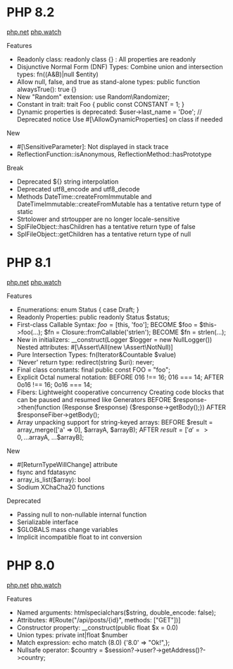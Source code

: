 # PHP 8.2
[php.net](https://www.php.net/releases/8.2/en.php)
[php.watch](https://php.watch/versions/8.2)

Features
- Readonly class: readonly class {} : All properties are readonly
- Disjunctive Normal Form (DNF) Types: Combine union and intersection types: fn((A&B)|null $entity)
- Allow null, false, and true as stand-alone types: public function alwaysTrue(): true {}
- New "Random" extension: use Random\Randomizer;
- Constant in trait: trait Foo { public const CONSTANT = 1; }
- Dynamic properties is deprecated: $user->last_name = 'Doe'; // Deprecated notice
    Use #[\AllowDynamicProperties] on class if needed

New
- #[\SensitiveParameter]: Not displayed in stack trace
- ReflectionFunction::isAnonymous, ReflectionMethod::hasPrototype

Break
- Deprecated ${} string interpolation
- Deprecated utf8_encode and utf8_decode
- Methods DateTime::createFromImmutable and DateTimeImmutable::createFromMutable has a tentative return type of static
- Strtolower and strtoupper are no longer locale-sensitive
- SplFileObject::hasChildren has a tentative return type of false
- SplFileObject::getChildren has a tentative return type of null

# PHP 8.1
[php.net](https://www.php.net/releases/8.1/en.php)
[php.watch](https://php.watch/versions/8.1)

Features
- Enumerations: enum Status { case Draft; }
- Readonly Properties: public readonly Status $status;
- First-class Callable Syntax: 
    $foo = [$this, 'foo'];                 BECOME $foo = $this->foo(...);
    $fn = Closure::fromCallable('strlen'); BECOME $fn = strlen(...);
- New in initializers: __construct(Logger $logger = new NullLogger())
    Nested attributes: #[\Assert\All(new \Assert\NotNull)]
- Pure Intersection Types: fn(Iterator&Countable $value)
- 'Never' return type: redirect(string $uri): never;
- Final class constants: final public const FOO = "foo";
- Explicit Octal numeral notation: 
    BEFORE 016 !== 16;  016 === 14;
    AFTER  0o16 !== 16; 0o16 === 14;
- Fibers:
    Lightweight cooperative concurrency
    Creating code blocks that can be paused and resumed like Generators
    BEFORE $response->then(function (Response $response) {$response->getBody();})
    AFTER  $responseFiber->getBody();
- Array unpacking support for string-keyed arrays:
    BEFORE $result = array_merge(['a' => 0], $arrayA, $arrayB);
    AFTER  $result = ['a' => 0, ...$arrayA, ...$arrayB];

New
- #[ReturnTypeWillChange] attribute
- fsync and fdatasync
- array_is_list($array): bool
- Sodium XChaCha20 functions

Deprecated
- Passing null to non-nullable internal function
- Serializable interface
- $GLOBALS mass change variables
- Implicit incompatible float to int conversion

# PHP 8.0
[php.net](https://www.php.net/releases/8.0/en.php)
[php.watch](https://php.watch/versions/8.0)

Features
- Named arguments: htmlspecialchars($string, double_encode: false);
- Attributes: #[Route("/api/posts/{id}", methods: ["GET"])]
- Constructor property: __construct(public float $x = 0.0)
- Union types: private int|float $number
- Match expression: echo match (8.0) {'8.0' => "Ok!",};
- Nullsafe operator: $country = $session?->user?->getAddress()?->country;
